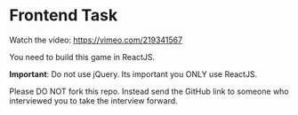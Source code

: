 # Frontend Task

Watch the video: https://vimeo.com/219341567

You need to build this game in ReactJS. 

**Important**: Do not use jQuery. Its important you ONLY use ReactJS. 

Please DO NOT fork this repo. Instead send the GitHub link to someone who interviewed you to take the interview forward. 



